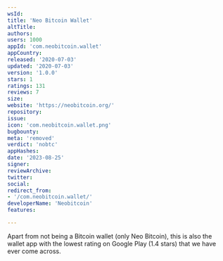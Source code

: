 ```yaml
---
wsId: 
title: 'Neo Bitcoin Wallet'
altTitle: 
authors: 
users: 1000
appId: 'com.neobitcoin.wallet'
appCountry: 
released: '2020-07-03'
updated: '2020-07-03'
version: '1.0.0'
stars: 1
ratings: 131
reviews: 7
size: 
website: 'https://neobitcoin.org/'
repository: 
issue: 
icon: 'com.neobitcoin.wallet.png'
bugbounty: 
meta: 'removed'
verdict: 'nobtc'
appHashes: 
date: '2023-08-25'
signer: 
reviewArchive: 
twitter: 
social: 
redirect_from:
- '/com.neobitcoin.wallet/'
developerName: 'Neobitcoin'
features: 

---
```


Apart from not being a Bitcoin wallet (only Neo Bitcoin), this is also the
wallet app with the lowest rating on Google Play (1.4 stars) that we have ever
come across.
